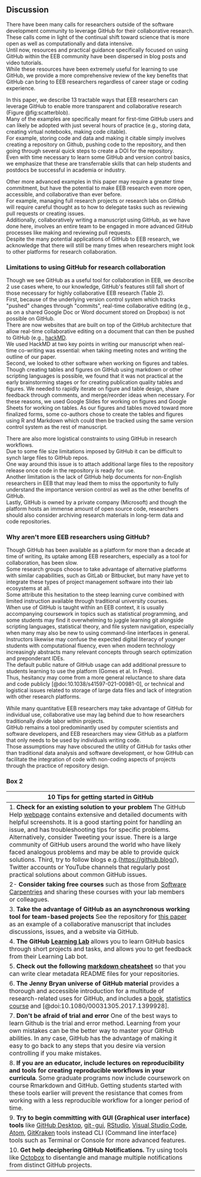 ## Discussion

<!-- ### General paragraph on what GitHub can enable in EcoEvo  
*Contributors to this section: Rob, Brandon*   -->

There have been many calls for researchers outside of the software development community to leverage GitHub for their collaborative research.  
These calls come in light of the continual shift toward science that is more open as well as computationally and data intensive.  
Until now, resources and practical guidance specifically focused on using GitHub within the EEB community have been dispersed in blog posts and video tutorials.  
While these resources have been extremely useful for learning to use GitHub, we provide a more comprehensive review of the key benefits that GitHub can bring to EEB researchers regardless of career stage or coding experience.  

In this paper, we describe 13 tractable ways that EEB researchers can leverage GitHub to enable more transparent and collaborative research (Figure @fig:scatterblob).  
Many of the examples are specifically meant for first-time GitHub users and can likely be adopted with just several hours of practice (e.g., storing data, creating virtual notebooks, making code citable).  
For example, storing code and data and making it citable simply involves creating a repository on Github, pushing code to the repository, and then going through several quick steps to create a DOI for the repository.   
Even with time necessary to learn some GitHub and version control basics, we emphasize that these are transferrable skills that can help students and postdocs be successful in academia or industry.  

Other more advanced examples in this paper may require a greater time commitment, but have the potential to make EEB research even more open, accessible, and collaborative than ever before.  
For example, managing full research projects or research labs on GitHub will require careful thought as to how to delegate tasks such as reviewing pull requests or creating issues.  
Additionally, collaboratively writing a manuscript using GitHub, as we have done here, involves an entire team to be engaged in more advanced GitHub processes like making and reviewing pull requests.   
Despite the many potential applications of GitHub to EEB research, we acknowledge that there will still be many times when researchers might look to other platforms for research collaboration.  

### Limitations to using GitHub for research collaboration
<!-- *Contributors to this section: Rob*, Ali --> 
Though we see GitHub as a useful tool for collaboration in EEB, we describe 2 use cases where, to our knowledge, GitHub's features still fall short of those necessary for highly collaborative EEB research (Table 2).  
First, because of the underlying version control system which tracks "pushed" changes through "commits", real-time collaborative editing (e.g., as on a shared Google Doc or Word document stored on Dropbox) is not possible on GitHub.  
There are now websites that are built on top of the GitHub architecture that allow real-time collaborative editing on a document that can then be pushed to GitHub (e.g., [hackMD](https://hackmd.io/).  
We used HackMD at two key points in writing our manuscript when real-time co-writing was essential: when taking meeting notes and writing the outline of our paper.   
Second, we looked to other software when working on figures and tables.  
Though creating tables and figures on GitHub using markdown or other scripting languages is possible, we found that it was not practical at the early brainstorming stages or for creating publication quality tables and figures.
We needed to rapidly iterate on figure and table design, share feedback through comments, and merge/reorder ideas when necessary.
For these reasons, we used Google Slides for working on figures and Google Sheets for working on tables.
As our figures and tables moved toward more finalized forms, some co-authors chose to create the tables and figures using R and Markdown which could then be tracked using the same version control system as the rest of manuscript.

There are also more logistical constraints to using GitHub in research workflows.  
Due to some file size limitations imposed by GitHub it can be difficult to synch large files to GitHub repos.  
One way around this issue is to attach additional large files to the repository release once code in the repository is ready for use.  
Another limitation is the lack of GitHub help documents for non-English researchers in EEB that may lead them to miss the opportunity to fully understand the importance version control as well as the other benefits of GitHub.  
Lastly, GitHub is owned by a private company (Microsoft) and though the platform hosts an immense amount of open source code, researchers should also consider archiving research materials in long-term data and code repositories.  

### Why aren't more EEB researchers using GitHub?
<!-- *Contributors to this section: Saeed, Vivienne* -->

Though GitHub has been available as a platform for more than a decade at time of writing, its uptake among EEB researchers, especially as a tool for collaboration, has been slow.  
Some research groups choose to take advantage of alternative platforms with similar capabilities, such as GitLab or Bitbucket, but many have yet to integrate these types of project management software into their lab ecosystems at all.  
Some attribute this hesitation to the steep learning curve combined with limited instruction available through traditional university courses.  
When use of GitHub is taught within an EEB context, it is usually accompanying coursework in topics such as statistical programming, and some students may find it overwhelming to juggle learning git alongside scripting languages, statistical theory, and file system navigation, especially when many may also be new to using command-line interfaces in general.  
Instructors likewise may confuse the expected digital literacy of younger students with computational fluency, even when modern technology increasingly abstracts many relevant concepts through search optimization and preponderant IDEs.  
The default public nature of GitHub usage can add additional pressure to students learning to use the platform (Gomes et al. In Prep).   
Thus, hesitancy may come from a more general reluctance to share data and code publicly [@doi:10.1038/s41597-021-00981-0], or technical and logistical issues related to storage of large data files and lack of integration with other research platforms.  

While many quantitative EEB researchers may take advantage of GitHub for individual use, collaborative use may lag behind due to how researchers traditionally divide labor within projects.  
GitHub remains a tool predominantly used by computer scientists and software developers, and EEB researchers may view GitHub as a platform that only needs to be used by individuals writing code.      
Those assumptions may have obscured the utility of GitHub for tasks other than traditional data analysis and software development, or how GitHub can facilitate the integration of code with non-coding aspects of projects through the practice of repository design.  


### Box 2
<!--*Contributors to this section: Ali, Emma* -->

| 10 Tips for getting started in GitHub |
|---|
| 1. **Check for an existing solution to your problem** The GitHub Help [webpage](https://docs.github.com/en) contains extensive and detailed documents with helpful screenshots. It is a good starting point for handling an issue, and has troubleshooting tips for specific problems. Alternatively, consider Tweeting your issue. There is a large community of GitHub users around the world who have likely faced analogous problems and may be able to provide quick solutions. Third, try to follow blogs e.g.(https://github.blog/), Twitter accounts or YouTube channels that regularly post practical solutions about common GitHub issues. |
| 2- **Consider taking free courses** such as those from [Software Carpentries](https://swcarpentry.github.io/git-novice/) and sharing these courses with your lab members or colleagues.|
| 3. **Take the advantage of GitHub as an asynchronous working tool for team-based projects** See the repository for [this paper](https://github.com/SORTEE-Github-Hackathon/manuscript/) as an example of a collaborative manuscript that includes discussions, issues, and a website via GitHub. |
| 4. **The GitHub [Learning Lab](https://lab.github.com/)** allows you to learn GitHub basics through short projects and tasks, and allows you to get feedback from their Learning Lab bot.|
| 5. **Check out the following [markdown cheatsheet](http://markdownguide.org/basic-syntax/)** so that you can write clear metadata README files for your repositories.| 
| 6. **The Jenny Bryan universe of GitHub material** provides a thorough and accessible introduction for a multitude of research-related uses for GitHub, and includes a [book](http://happygitwithr.com), [statistics course](http://stat545.com/) and [@doi:10.1080/00031305.2017.1399928]. |
| 7. **Don't be afraid of trial and error** One of the best ways to learn Github is the trial and error method. Learning from your own mistakes can be the better way to master your GitHub abilities. In any case, GitHub has the advantage of making it easy to go back to any steps that you desire via version controlling if you make mistakes. |
| 8. **If you are an educator, include lectures on reproducibility and tools for creating reproducible workflows in your curricula**. Some graduate programs now include coursework on course Rmarkdown and GitHub. Getting students started with these tools earlier will prevent the resistance that comes from working with a less reproducible workflow for a longer period of time. |
| 9. **Try to begin committing with GUI (Graphical user interface) tools** like [GitHub Desktop](https://desktop.github.com/), [git-gui](https://git-scm.com/docs/git-gui), [RStudio](https://www.rstudio.com/), [Visual Studio Code](https://code.visualstudio.com/), [Atom](https://atom.io/), [GitKraken](https://www.gitkraken.com/) tools instead CLI (Command line interface) tools such as Terminal or Console for more advanced features.
| 10. **Get help deciphering GitHub Notifications.** Try using tools like [Octobox](https://octobox.io/) to disentangle and manage multiple notifications from distinct GitHub projects. |
